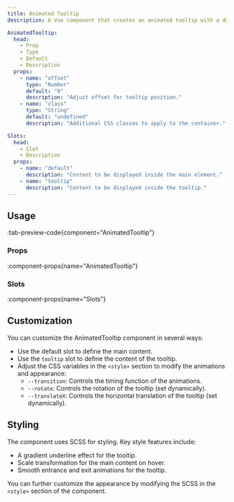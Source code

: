 ```yaml
---
title: Animated Tooltip
description: A Vue component that creates an animated tooltip with a dynamic hover effect.

AnimatedTooltip:
  head:
    - Prop
    - Type
    - Default
    - Description
  props:
    - name: "offset"
      type: "Number"
      default: "0"
      description: "Adjust offset for tooltip position."
    - name: "class"
      type: "String"
      default: "undefined"
      description: "Additional CSS classes to apply to the container."

Slots:
  head:
    - Slot
    - Description
  props:
    - name: "default"
      description: "Content to be displayed inside the main element."
    - name: "tooltip"
      description: "Content to be displayed inside the tooltip."
---
```


## Usage

:tab-preview-code{component="AnimatedTooltip"}

### Props

:component-props{name="AnimatedTooltip"}

### Slots

:component-props{name="Slots"}

## Customization

You can customize the AnimatedTooltip component in several ways:

- Use the default slot to define the main content.
- Use the `tooltip` slot to define the content of the tooltip.
- Adjust the CSS variables in the `<style>` section to modify the animations and appearance:
  - `--transition`: Controls the timing function of the animations.
  - `--rotate`: Controls the rotation of the tooltip (set dynamically).
  - `--translateX`: Controls the horizontal translation of the tooltip (set dynamically).

## Styling

The component uses SCSS for styling. Key style features include:

- A gradient underline effect for the tooltip.
- Scale transformation for the main content on hover.
- Smooth entrance and exit animations for the tooltip.

You can further customize the appearance by modifying the SCSS in the `<style>` section of the component.

